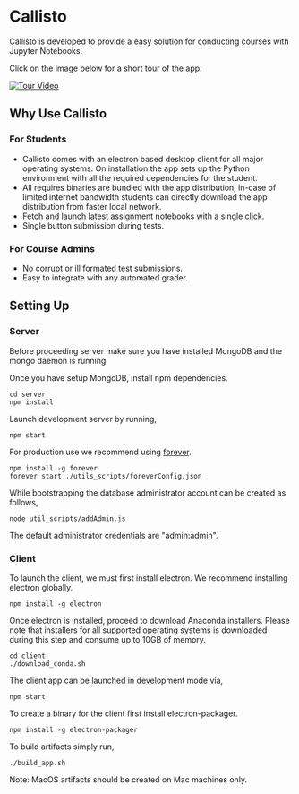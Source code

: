 # Callisto

Callisto is developed to provide a easy solution for conducting courses with Jupyter Notebooks.

Click on the image below for a short tour of the app.

[![Tour Video](https://j.gifs.com/l5EDy7.gif)](https://www.youtube.com/watch?v=fiKaIJcfsAs&feature=youtu.be)


## Why Use Callisto

### For Students

- Callisto comes with an electron based desktop client for all major operating systems. On installation the app sets up the Python environment with all the required dependencies for the student.
- All requires binaries are bundled with the app distribution, in-case of limited internet bandwidth students can directly download the app distribution from faster local network.
- Fetch and launch latest assignment notebooks with a single click.
- Single button submission during tests.

### For Course Admins

- No corrupt or ill formated test submissions.
- Easy to integrate with any automated grader.

## Setting Up

### Server

Before proceeding server make sure you have installed MongoDB and the mongo daemon is running.

Once you have setup MongoDB, install npm dependencies.

```
cd server
npm install
```

Launch development server by running,

```
npm start
```

For production use we recommend using [forever](https://github.com/foreverjs/forever).

```
npm install -g forever
forever start ./utils_scripts/foreverConfig.json
```

While bootstrapping the database administrator account can be created as follows,
```
node util_scripts/addAdmin.js
```
The default administrator credentials are "admin:admin".

### Client

To launch the client, we must first install electron. We recommend installing electron globally.

```
npm install -g electron
```

Once electron is installed, proceed to download Anaconda installers. Please note that installers for all supported operating systems is downloaded during this step and consume up to 10GB of memory.

```
cd client
./download_conda.sh
```

The client app can be launched in development mode via,
```
npm start
```

To create a binary for the client first install electron-packager.

```
npm install -g electron-packager
```

To build artifacts simply run,
```
./build_app.sh
```

Note: MacOS artifacts should be created on Mac machines only.
